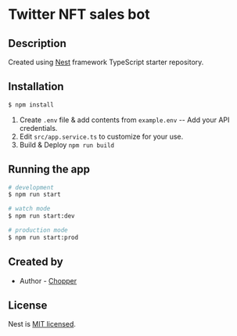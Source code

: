 <h1>Twitter NFT sales bot</h1>

## Description

Created using [Nest](https://github.com/nestjs/nest) framework TypeScript starter repository.

## Installation

```bash
$ npm install
```

1. Create `.env` file & add contents from `example.env` -- Add your API credentials.
2. Edit `src/app.service.ts` to customize for your use.
3. Build & Deploy `npm run build`

## Running the app

```bash
# development
$ npm run start

# watch mode
$ npm run start:dev

# production mode
$ npm run start:prod
```

## Created by

- Author - [Chopper](https://twitter.com/chopper__dad)

## License

Nest is [MIT licensed](LICENSE).
